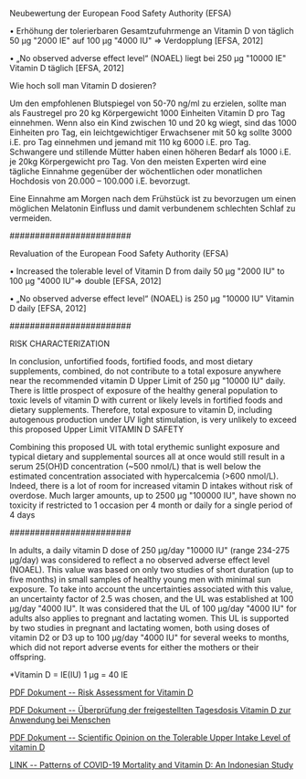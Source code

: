
Neubewertung der European Food Safety Authority (EFSA)

• Erhöhung der tolerierbaren Gesamtzufuhrmenge an Vitamin D von täglich
50 µg "2000 IE" auf 100 µg "4000 IU" => Verdopplung [EFSA, 2012]

• „No observed adverse effect level“ (NOAEL) liegt bei 250 µg "10000 IE" Vitamin D
täglich [EFSA, 2012]

Wie hoch soll man Vitamin D dosieren?

Um den empfohlenen Blutspiegel von 50-70 ng/ml zu erzielen, sollte man als Faustregel pro 20 kg Körpergewicht 1000 Einheiten Vitamin D pro Tag einnehmen. Wenn also ein Kind zwischen 10 und 20 kg wiegt, sind das 1000 Einheiten pro Tag, ein leichtgewichtiger Erwachsener mit 50 kg sollte 3000 i.E. pro Tag einnehmen und jemand mit 110 kg 6000 i.E. pro Tag. Schwangere und stillende Mütter haben einen höheren Bedarf als 1000 i.E. je 20kg Körpergewicht pro Tag. Von den meisten Experten wird eine tägliche Einnahme gegenüber der wöchentlichen oder monatlichen Hochdosis von 20.000 – 100.000 i.E. bevorzugt.

Eine Einnahme am Morgen nach dem Frühstück ist zu bevorzugen um einen möglichen Melatonin Einfluss und damit verbundenem schlechten Schlaf zu vermeiden.

########################

Revaluation of the European Food Safety Authority (EFSA)

• Increased the tolerable level of Vitamin D from daily
50 µg "2000 IU" to 100 µg "4000 IU"=> double [EFSA, 2012]

• „No observed adverse effect level“ (NOAEL) is 250 µg "10000 IU" Vitamin D
daily [EFSA, 2012]

########################

RISK CHARACTERIZATION

In conclusion, unfortified foods, fortified foods, and most
dietary supplements, combined, do not contribute to a total exposure anywhere near 
the recommended vitamin D Upper Limit of 250 µg "10000 IU" daily. 
There is little prospect of exposure of the healthy general
population to toxic levels of vitamin D with current or likely
levels in fortified foods and dietary supplements. Therefore, total
exposure to vitamin D, including autogenous production under
UV light stimulation, is very unlikely to exceed this proposed Upper Limit VITAMIN D SAFETY

Combining this proposed UL with total erythemic sunlight
exposure and typical dietary and supplemental sources all at once
would still result in a serum 25(OH)D concentration (~500 nmol/L) 
that is well below the estimated concentration associated with hypercalcemia (>600 nmol/L). 
Indeed, there is a lot of room for increased vitamin D intakes without risk of overdose.
Much larger amounts, up to 2500 µg "100000 IU", have shown no toxicity if
restricted to 1 occasion per 4 month or daily for a single period of 4 days

########################

In adults, a daily vitamin D dose of 250 µg/day "10000 IU" (range 234-275 µg/day) was considered to reflect a
no observed adverse effect level (NOAEL). This value was based on only two studies of short
duration (up to five months) in small samples of healthy young men with minimal sun exposure. To
take into account the uncertainties associated with this value, an uncertainty factor of 2.5 was chosen,
and the UL was established at 100 µg/day "4000 IU". It was considered that the UL of 100 µg/day "4000 IU" for adults
also applies to pregnant and lactating women. This UL is supported by two studies in pregnant and
lactating women, both using doses of vitamin D2 or D3 up to 100 µg/day "4000 IU" for several weeks to months,
which did not report adverse events for either the mothers or their offspring.


*Vitamin D	= IE(IU)
    1 μg = 40 IE

<a href="https://github.com/vitaminsafety/Vitamin-D/blob/master/Risk%20assessment%20for%20vitamin%20D.pdf">PDF Dokument -- Risk Assessment for Vitamin D</a>

<a href="https://github.com/vitaminsafety/Vitamin-D/blob/master/Colecalciferol.pdf">PDF Dokument -- Überprüfung der freigestellten Tagesdosis Vitamin D zur Anwendung bei Menschen
</a>

<a href="https://github.com/vitaminsafety/Vitamin-D/blob/master/efsa2012.pdf">PDF Dokument -- Scientific Opinion on the Tolerable Upper Intake Level of vitamin D</a>

<a href="https://papers.ssrn.com/sol3/papers.cfm?abstract_id=3585561">LINK -- Patterns of COVID-19 Mortality and Vitamin D: An Indonesian Study</a>

